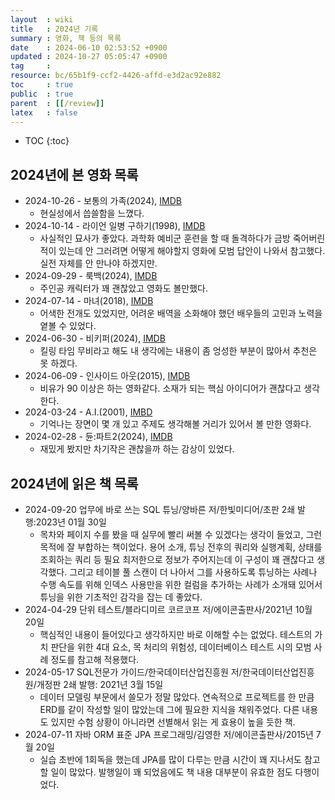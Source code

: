 ```yaml
---
layout  : wiki
title   : 2024년 기록
summary : 영화, 책 등의 목록
date    : 2024-06-10 02:53:52 +0900
updated : 2024-10-27 05:05:47 +0900
tag     : 
resource: bc/65b1f9-ccf2-4426-affd-e3d2ac92e882
toc     : true
public  : true
parent  : [[/review]]
latex   : false
---
```

* TOC
{:toc}

## 2024년에 본 영화 목록
- 2024-10-26 - 보통의 가족(2024), [IMDB](https://www.imdb.com/title/tt28488187/)
    - 현실성에서 씁쓸함을 느꼈다.
- 2024-10-14 - 라이언 일병 구하기(1998), [IMDB](https://www.imdb.com/title/tt0120815/)
    - 사실적인 묘사가 좋았다. 과학화 예비군 훈련을 할 때 돌격하다가 금방 죽어버린 적이 있는데 안 그러려면 어떻게 해야할지 영화에 모범 답안이 나와서 참고했다. 실전 자체를 안 만나야 하겠지만.
- 2024-09-29 - 룩백(2024), [IMDB](https://www.imdb.com/title/tt31711040/)
    - 주인공 캐릭터가 꽤 괜찮았고 영화도 볼만했다.
- 2024-07-14 - 마녀(2018), [IMDB](https://www.imdb.com/title/tt8574252/)
    - 어색한 전개도 있었지만, 어려운 배역을 소화해야 했던 배우들의 고민과 노력을 옅볼 수 있었다.
- 2024-06-30 - 비키퍼(2024), [IMDB](https://www.imdb.com/title/tt15314262/)
    - 킬링 타임 무비라고 해도 내 생각에는 내용이 좀 엉성한 부분이 많아서 추천은 못 하겠다.
- 2024-06-09 - 인사이드 아웃(2015), [IMDB](https://www.imdb.com/title/tt2096673/)
    - 비유가 90 이상은 하는 영화같다. 소재가 되는 핵심 아이디어가 괜찮다고 생각한다.
- 2024-03-24 - A.I.(2001), [IMBD](https://www.imdb.com/title/tt0212720/)
    - 기억나는 장면이 몇 개 있고 주제도 생각해볼 거리가 있어서 볼 만한 영화다.
- 2024-02-28 - 듄:파트2(2024), [IMDB](https://www.imdb.com/title/tt15239678/)
    - 재밌게 봤지만 차기작은 괜찮을까 하는 감상이 있었다.

## 2024년에 읽은 책 목록

- 2024-09-20 업무에 바로 쓰는 SQL 튜닝/양바른 저/한빛미디어/초판 2쇄 발행:2023년 01월 30일
    - 목차와 페이지 수를 봤을 때 실무에 빨리 써볼 수 있겠다는 생각이 들었고, 그런 목적에 잘 부합하는 책이었다.
용어 소개, 튜닝 전후의 쿼리와 실행계획, 상태를 조회하는 쿼리 등 필요 최저한으로 정보가 주어지는데 이 구성이 꽤 괜찮다고 생각했다. 
그리고 테이블 풀 스캔이 더 나아서 그를 사용하도록 튜닝하는 사례나 수행 속도를 위해 인덱스 사용만을 위한 컬럼을 추가하는 사례가 소개돼 있어서 튜닝을 위한 기초적인 감각을 잡는 데 좋았다.
- 2024-04-29 단위 테스트/블라디미르 코르코프 저/에이콘출판사/2021년 10월 20일
    - 핵심적인 내용이 들어있다고 생각하지만 바로 이해할 수는 없었다. 테스트의 가치 판단을 위한 4대 요소, 목 처리의 위험성, 데이터베이스 테스트 시의 모범 사례 정도를 참고해 적용했다.
- 2024-05-17 SQL전문가 가이드/한국데이터산업진흥원 저/한국데이터산업진흥원/개정판 2쇄 발행: 2021년 3월 15일
    - 데이터 모델링 부문에서 쓸모가 정말 많았다. 연속적으로 프로젝트를 한 만큼 ERD를 같이 작성할 일이 많았는데 그에 필요한 지식을 채워주었다. 다른 내용도 있지만 수험 상황이 아니라면 선별해서 읽는 게 효용이 높을 듯한 책.
- 2024-07-11 자바 ORM 표준 JPA 프로그래밍/김영한 저/에이콘출판사/2015년 7월 20일
    - 실습 초반에 1회독을 했는데 JPA를 많이 다루는 만큼 시간이 꽤 지나서도 참고할 일이 많았다. 
발행일이 꽤 되었음에도 책 내용 대부분이 유효한 점도 다행이었다.

# 
